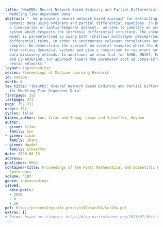 ```yaml
---
title: 'NeuPDE: Neural Network Based Ordinary and Partial Differential Equations for
  Modeling Time-Dependent Data'
abstract: "  We propose a neural network based approach for extracting models from
  dynamic data using ordinary and partial differential equations. In particular, given
  a time-series or spatio-temporal dataset,  we seek to identify an accurate governing
  system which respects the intrinsic differential structure. The unknown governing
  model is parameterized by using both (shallow) multilayer perceptrons and nonlinear
  differential terms, in order to incorporate relevant correlations between spatio-temporal
  samples. We demonstrate the approach on several examples where the data is sampled
  from various dynamical systems and give a comparison to recurrent networks and other
  data-discovery methods. In addition, we show that for SVHN, MNIST, Fashion MNIST,
  and CIFAR10/100, our approach lowers the parameter cost as compared to other deep
  neural networks."
layout: inproceedings
series: Proceedings of Machine Learning Research
id: sun20a
month: 0
tex_title: "{NeuPDE: N}eural Network Based Ordinary and Partial Differential Equations
  for Modeling Time-Dependent Data"
firstpage: 352
lastpage: 372
page: 352-372
order: 352
cycles: false
bibtex_author: Sun, Yifan and Zhang, Linan and Schaeffer, Hayden
author:
- given: Yifan
  family: Sun
- given: Linan
  family: Zhang
- given: Hayden
  family: Schaeffer
date: 2020-08-16
address: 
publisher: PMLR
container-title: Proceedings of The First Mathematical and Scientific Machine Learning
  Conference
volume: '107'
genre: inproceedings
issued:
  date-parts:
  - 2020
  - 8
  - 16
pdf: http://proceedings.mlr.press/v107/sun20a/sun20a.pdf
extras: []
# Format based on citeproc: http://blog.martinfenner.org/2013/07/30/citeproc-yaml-for-bibliographies/
---
```


